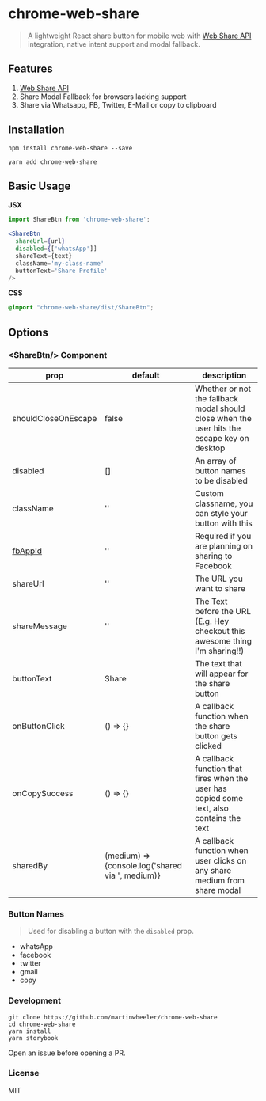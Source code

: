 # chrome-web-share

> A lightweight React share button for mobile web with [Web Share API](https://developers.google.com/web/updates/2016/09/navigator-share) integration, native intent support and modal fallback.

## Features

1. [Web Share API](https://developer.mozilla.org/en-US/docs/Web/API/Navigator/share#Browser_compatibility)
1. Share Modal Fallback for browsers lacking support
1. Share via Whatsapp, FB, Twitter, E-Mail or copy to clipboard

## Installation

```
npm install chrome-web-share --save
```

```
yarn add chrome-web-share
```

## Basic Usage

**JSX**
```jsx
import ShareBtn from 'chrome-web-share';

<ShareBtn
  shareUrl={url}
  disabled={['whatsApp']]
  shareText={text}
  className='my-class-name'
  buttonText='Share Profile'
/>
```

**CSS**
```css
@import "chrome-web-share/dist/ShareBtn";
```

## Options

### &lt;ShareBtn/&gt; Component

prop|default|description
----|-------|-----------
shouldCloseOnEscape|false|Whether or not the fallback modal should close when the user hits the escape key on desktop
disabled|[]|An array of button names to be disabled
className|''|Custom classname, you can style your button with this
[fbAppId](https://developers.facebook.com/docs/apps/register)|''|Required if you are planning on sharing to Facebook
shareUrl|''|The URL you want to share
shareMessage|''|The Text before the URL (E.g. Hey checkout this awesome thing I'm sharing!!)
buttonText| Share |The text that will appear for the share button
onButtonClick| () => {} |A callback function when the share button gets clicked
onCopySuccess| () => {} |A callback function that fires when the user has copied some text, also contains the text
sharedBy| (medium) => {console.log('shared via ', medium)}|A callback function when user clicks on any share medium from share modal

### Button Names
> Used for disabling a button with the `disabled` prop.

- whatsApp
- facebook
- twitter
- gmail
- copy

### Development
```
git clone https://github.com/martinwheeler/chrome-web-share
cd chrome-web-share
yarn install
yarn storybook
```

Open an issue before opening a PR.

### License
MIT
